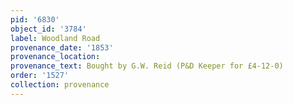 ```yaml
---
pid: '6830'
object_id: '3784'
label: Woodland Road
provenance_date: '1853'
provenance_location:
provenance_text: Bought by G.W. Reid (P&D Keeper for £4-12-0)
order: '1527'
collection: provenance
---
```

